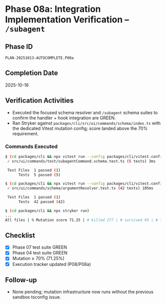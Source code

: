 # Phase 08a: Integration Implementation Verification – `/subagent`

## Phase ID
`PLAN-20251013-AUTOCOMPLETE.P08a`

## Completion Date
2025-10-16

## Verification Activities
- Executed the focused schema resolver and `/subagent` schema suites to confirm the handler + hook integration are GREEN.
- Ran Stryker against `packages/cli/src/ui/commands/schema/index.ts` with the dedicated Vitest mutation config; score landed above the 70% requirement.

### Commands Executed
```bash
$ (cd packages/cli && npx vitest run --config packages/cli/vitest.config.ts src/ui/commands/test/subagentCommand.schema.test.ts)
 ✓ src/ui/commands/test/subagentCommand.schema.test.ts (5 tests) 3ms

 Test Files  1 passed (1)
      Tests  5 passed (5)
```

```bash
$ (cd packages/cli && npx vitest run --config packages/cli/vitest.config.ts src/ui/commands/schema/argumentResolver.test.ts)
 ✓ src/ui/commands/schema/argumentResolver.test.ts (42 tests) 105ms

 Test Files  1 passed (1)
      Tests  42 passed (42)
```

```bash
$ (cd packages/cli && npx stryker run)
...
All files | % Mutation score 71.25 | # killed 277 | # survived 95 | # timeout 3
```

## Checklist
- [x] Phase 07 test suite GREEN
- [x] Phase 04 test suite GREEN
- [x] Mutation ≥ 70% (71.25%)
- [x] Execution tracker updated (P08/P08a)

## Follow-up
- None pending; mutation infrastructure now runs without the previous sandbox tsconfig issue.
